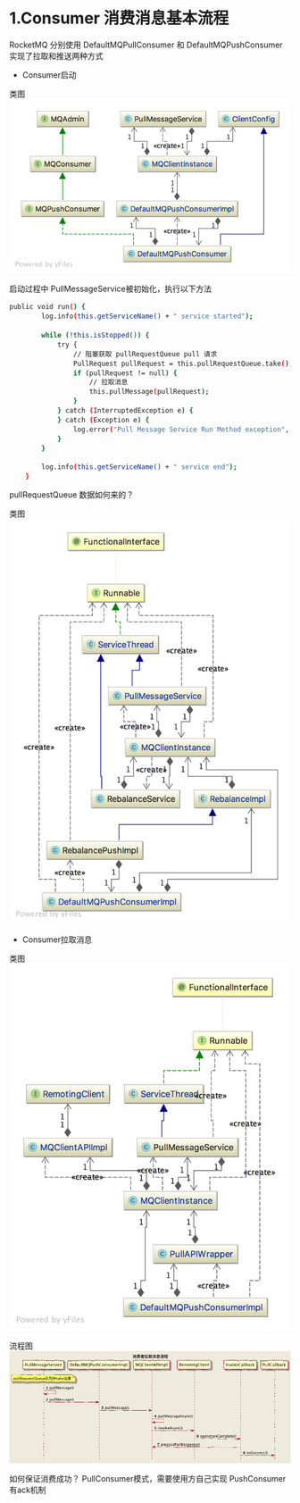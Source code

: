 # 1.Consumer 消费消息基本流程

RocketMQ 分别使用 DefaultMQPullConsumer 和 DefaultMQPushConsumer 实现了拉取和推送两种方式

* Consumer启动

类图
![](img/09.png)

启动过程中 PullMessageService被初始化，执行以下方法

```Bash
public void run() {
        log.info(this.getServiceName() + " service started");

        while (!this.isStopped()) {
            try {
                // 阻塞获取 pullRequestQueue pull 请求
                PullRequest pullRequest = this.pullRequestQueue.take();
                if (pullRequest != null) {
                    // 拉取消息
                    this.pullMessage(pullRequest);
                }
            } catch (InterruptedException e) {
            } catch (Exception e) {
                log.error("Pull Message Service Run Method exception", e);
            }
        }

        log.info(this.getServiceName() + " service end");
    }
```

pullRequestQueue 数据如何来的？

类图
![](img/10.png)

* Consumer拉取消息

类图
![](img/07.png)

流程图
![](img/08.png)

如何保证消费成功？
PullConsumer模式，需要使用方自己实现
PushConsumer有ack机制
